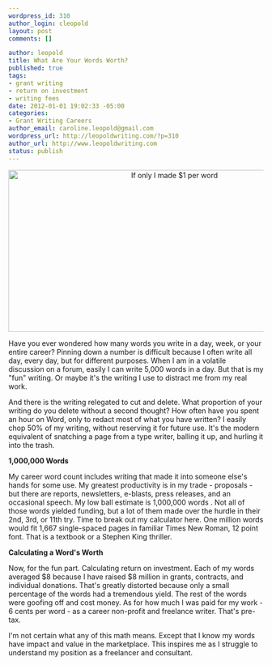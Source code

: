```yaml
--- 
wordpress_id: 310
author_login: cleopold
layout: post
comments: []

author: leopold
title: What Are Your Words Worth?
published: true
tags: 
- grant writing
- return on investment
- writing fees
date: 2012-01-01 19:02:33 -05:00
categories: 
- Grant Writing Careers
author_email: caroline.leopold@gmail.com
wordpress_url: http://leopoldwriting.com/?p=310
author_url: http://www.leopoldwriting.com
status: publish
---
```

<p style="text-align: center;"><a href="http://leopoldwriting.com/wp-content/uploads/2012/01/one-million.jpg"><img class="size-medium wp-image-311 aligncenter" title="one million" src="http://leopoldwriting.com/wp-content/uploads/2012/01/one-million-300x219.jpg" alt="If only I made $1 per word" width="640" height="320" /></a></p>
<p style="text-align: left;">Have you ever wondered how many words you write in a day, week, or your entire career? Pinning down a number is difficult because I often write all day, every day, but for different purposes. When I am in a volatile discussion on a forum, easily I can write 5,000 words in a day. But that is my "fun" writing. Or maybe it's the writing I use to distract me from my real work.</p>
And there is the writing relegated to cut and delete. What proportion of your writing do you delete without a second thought? How often have you spent an hour on Word, only to redact most of what you have written? I easily chop 50% of my writing, without reserving it for future use. It's the modern equivalent of snatching a page from a type writer, balling it up, and hurling it into the trash.

<strong>1,000,000 Words</strong>

My career word count includes writing that made it into someone else's hands for some use. My greatest productivity is in my trade - proposals - but there are reports, newsletters, e-blasts, press releases, and an occasional speech. My low ball estimate is 1,000,000 words . Not all of those words yielded funding, but a lot of them made over the hurdle in their 2nd, 3rd, or 11th try. Time to break out my calculator here. One million words would fit 1,667 single-spaced pages in familiar Times New Roman, 12 point font. That is a textbook or a Stephen King thriller.

<strong>Calculating a Word's Worth</strong>

Now, for the fun part. Calculating return on investment. Each of my words averaged $8 because I have raised $8 million in grants, contracts, and individual donations. That's greatly distorted because only a small percentage of the words had a tremendous yield. The rest of the words were goofing off and cost money. As for how much I was paid for my work - 6 cents per word - as a career non-profit and freelance writer. That's pre-tax.

I'm not certain what any of this math means. Except that I know my words have impact and value in the marketplace. This inspires me as I struggle to understand my position as a freelancer and consultant.

&nbsp;

&nbsp;

&nbsp;
